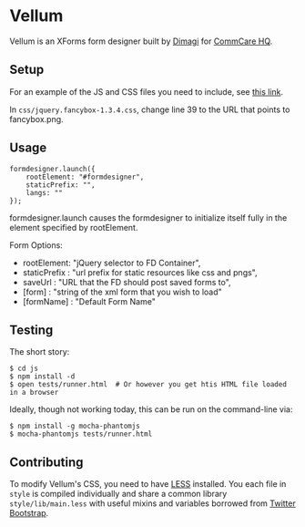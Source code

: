 Vellum
======

Vellum is an XForms form designer built by [Dimagi][0] for [CommCare HQ][1].

 [0]: http://www.dimagi.com
 [1]: http://www.commcarehq.org

Setup
-----

For an example of the JS and CSS files you need to include, see [this link](https://github.com/dimagi/core-hq/blob/master/corehq/apps/app_manager/templates/app_manager/form_designer.html).

In `css/jquery.fancybox-1.3.4.css`, change line 39 to the URL that points to fancybox.png.

Usage
-----

    formdesigner.launch({
        rootElement: "#formdesigner",
        staticPrefix: "",
        langs: ""
    });

formdesigner.launch causes the formdesigner to initialize itself fully in the element specified by rootElement.

Form Options:
* rootElement: "jQuery selector to FD Container",
* staticPrefix : "url prefix for static resources like css and pngs",
* saveUrl : "URL that the FD should post saved forms to",
* [form] : "string of the xml form that you wish to load"
* [formName] : "Default Form Name"

Testing
-------

The short story:

```
$ cd js
$ npm install -d
$ open tests/runner.html  # Or however you get htis HTML file loaded in a browser
```

Ideally, though not working today, this can be run on the command-line via:

```
$ npm install -g mocha-phantomjs
$ mocha-phantomjs tests/runner.html
```


Contributing
------------

To modify Vellum's CSS, you need to have [LESS](http://lesscss.org) installed.
You each file in `style` is compiled individually and share a common library `style/lib/main.less`
with useful mixins and variables borrowed from [Twitter Bootstrap](http://getbootstrap.com).

